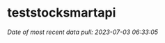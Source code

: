 
<!-- README.md is generated from README.Rmd. Please edit that file -->

# teststocksmartapi

*Date of most recent data pull: 2023-07-03 06:33:05*
